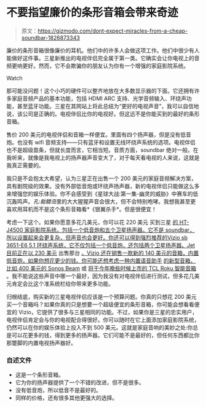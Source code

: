 # 不要指望廉价的条形音箱会带来奇迹

> 原文：<https://gizmodo.com/dont-expect-miracles-from-a-cheap-soundbar-1826873343>

廉价的条形音箱很像廉价的耳机。他们中的许多人会做这项工作。他们中很少有人能做好这件事。三星新推出的电视伴侣完全属于第一类。它确实会让你电视上的音频更响更好。然而，它不会欺骗你的朋友认为你有一个增强的家庭影院系统。

Watch

那可能没问题！这个小巧的硬件可以整齐地放在大多数显示器的下面。它还拥有许多家庭音频产品的基本功能，包括 HDMI ARC 支持、光学音频输入、环绕声功能，甚至蓝牙功能。三星在其网站上将此总结为“更好的电视声音”，我可以自信地说，该公司是正确的。电视伴侣比你的电视好。但这远不是你能买到的最好的条形音箱。

售价 200 美元的电视伴侣和音箱一样便宜。里面有四个扬声器，但是没有低音炮。也没有 wifi 音频支持——只有蓝牙和设置无线环绕声系统的选项。电视伴侣也不是超级苗条，但就长度而言，它相当短。音质方面，soundbar 绝对一般。在我听来，就像是我电视上的扬声器声音变大了，对于每天看电视的人来说，这就是我真正需要的。

我只是不会抱太大希望，认为三星正在出售一个 200 美元的家庭音频解决方案，具有剧院级的效果。没有外部低音炮或环绕声扬声器，新的电视伴侣只能做这么多来增强您的娱乐体验。你不会感受到《星球大战:第一集-幽灵的威胁》中赛车的低沉轰鸣声。*孔:骷髅岛*里的大大猩猩声音会很大，但不会特别咆哮。我想我甚至更喜欢用耳机而不是这个条形音箱看*《银翼杀手*。但是很便宜！

考虑一下这个。如果你愿意多花几美元，你可以花 220 美元 买到三星 [的 HT-J4500 家庭影院系统。包括一个低音炮和五个卫星扬声器。它不是 soundbar，所以设置起来会更复杂，但声音也会更好。你还可以得到强烈推荐的Vizio sb 3651-E6 5.1 环绕声系统，它不仅包括一个低音炮，还包括两个卫星扬声器。Jet 目前正在以 230 美元](https://www.samsung.com/us/televisions-home-theater/home-theater/home-theater-systems/ht-j4500-home-theater-system-ht-j4500-za/) 出售那台 [。Vizio 还在销售一款新的 140 美元的音箱，内置低音炮，如果你想花更少的钱。你可能还想考虑一种内置语音助手](https://jet.com/product/VIZIO-SmartCast-SB3651-E6-51-Soundbar-System/7d364b611cdc4d0e8e26901c3d5ad48a?beaconId=c7ac3747-4734-41c4-afee-495e01570257%2F1%2Fx~7d364b611cdc4d0e8e26901c3d5ad48a&origination=PLP) [的新型音箱，比如 400 美元的 Sonos Beam](https://gizmodo.com/sonos-finally-made-a-cheaper-soundbar-1826607012) 或 [将于今年晚些时候上市的 TCL Roku 智能音箱](https://gizmodo.com/this-roku-sound-bar-is-part-smart-speaker-and-part-remo-1821813231) 。我不能说这些声音中哪一个最好，因为我没有对电视伴侣进行测试，但多花几美元肯定会比这个准系统栏给你带来更多功能。

归根结底，购买新的三星电视伴侣应该是一个预算问题。你真的只想花 200 美元买一个音箱吗？如果你真的只是想要一个超级便宜的条形音箱，你可能会想看看便宜的 Vizio，它提供了很多与三星相同的功能。不过，如果你是三星的忠实用户，电视伴侣肯定会与你的电视配合得很好。你可以随时在它上面添加家庭影院系统，仍然可以在你的娱乐体验上投入不到 500 美元。这就是家庭音响的美妙之处:你总是可以花更多的钱，得到更多的扬声器。它们可能不是最好的，但任何东西都比你那蹩脚的内置电视扬声器好。

### 自述文件

*   这是一个条形音箱。
*   它为你的扬声器提供了一个不错的改进，但不是很多。
*   没有低音炮，所以低音不是最好的。
*   同样的价格，还有很多其他更强大的选择。